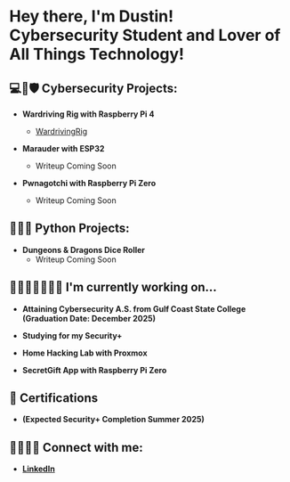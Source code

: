 <h1>Hey there, I'm Dustin!<br>Cybersecurity Student and Lover of All Things Technology!

<h2>💻🔑🛡 Cybersecurity Projects:</h2>

- <b>Wardriving Rig with Raspberry Pi 4</b>
  - [WardrivingRig](https://github.com/dustinGodfrey/WardrivingRig)
    
- <b>Marauder with ESP32</b>
  - Writeup Coming Soon

    
- <b>Pwnagotchi with Raspberry Pi Zero</b>
  - Writeup Coming Soon



<h2>👨‍💻🐍 Python Projects:</h2>

- <b>Dungeons & Dragons Dice Roller</b>
  - Writeup Coming Soon    

<h2>👩🏻‍💻📓✍🏻💡 I'm currently working on...</h2>

- <b>Attaining Cybersecurity A.S. from Gulf Coast State College (Graduation Date: December 2025)</b>

- <b>Studying for my Security+</b>

- <b>Home Hacking Lab with Proxmox</b>

- <b>SecretGift App with Raspberry Pi Zero</b>
 

<h2>📃 Certifications</h2>

- <b>(Expected Security+ Completion Summer 2025)</b>


<h2>👥🙋🏻‍♂️ Connect with me:</h2>

- <b>[LinkedIn](https://www.linkedin.com/in/dustingodfrey/)</b>
